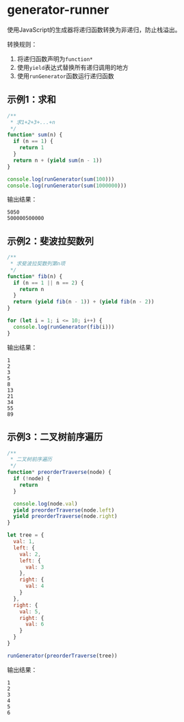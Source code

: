 # generator-runner

使用JavaScript的生成器将递归函数转换为非递归，防止栈溢出。

转换规则：

1. 将递归函数声明为`function*`
2. 使用`yield`表达式替换所有递归调用的地方
3. 使用`runGenerator`函数运行递归函数

## 示例1：求和

```javascript
/**
 * 求1+2+3+...+n
 */
function* sum(n) {
  if (n == 1) {
    return 1
  }
  return n + (yield sum(n - 1))
}

console.log(runGenerator(sum(100)))
console.log(runGenerator(sum(1000000)))
```

输出结果：

```
5050
500000500000
```

## 示例2：斐波拉契数列

```javascript
/**
 * 求斐波拉契数列第n项
 */
function* fib(n) {
  if (n == 1 || n == 2) {
    return n
  }
  return (yield fib(n - 1)) + (yield fib(n - 2))
}

for (let i = 1; i <= 10; i++) {
  console.log(runGenerator(fib(i)))
}
```

输出结果：

```
1
2
3
5
8
13
21
34
55
89
```

## 示例3：二叉树前序遍历

```javascript
/**
 * 二叉树前序遍历
 */
function* preorderTraverse(node) {
  if (!node) {
    return
  }

  console.log(node.val)
  yield preorderTraverse(node.left)
  yield preorderTraverse(node.right)
}

let tree = {
  val: 1,
  left: {
    val: 2,
    left: {
      val: 3
    },
    right: {
      val: 4
    }
  },
  right: {
    val: 5,
    right: {
      val: 6
    }
  }
}

runGenerator(preorderTraverse(tree))
```

输出结果：

```
1
2
3
4
5
6
```
